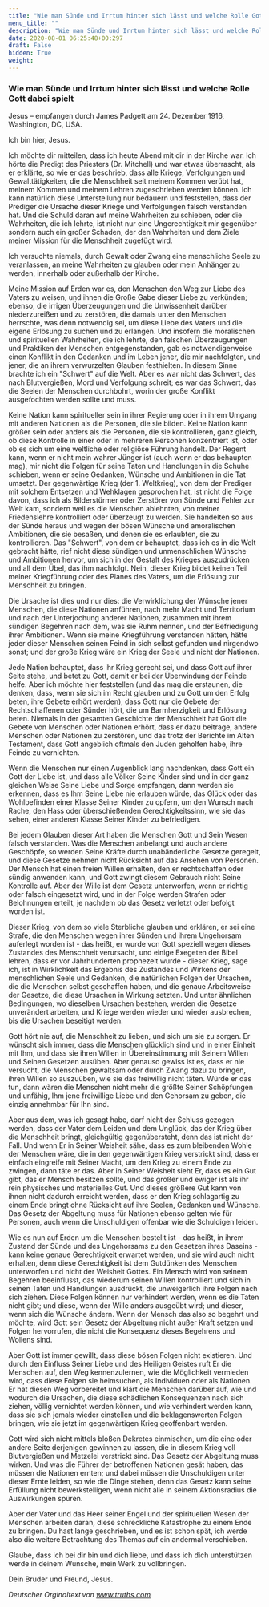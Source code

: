 ```yaml
---
title: "Wie man Sünde und Irrtum hinter sich lässt und welche Rolle Gott dabei spielt"
menu_title: ""
description: "Wie man Sünde und Irrtum hinter sich lässt und welche Rolle Gott dabei spielt"
date: 2020-08-01 06:25:48+00:297
draft: False
hidden: True
weight:
---
```

### Wie man Sünde und Irrtum hinter sich lässt und welche Rolle Gott dabei spielt

Jesus – empfangen durch James Padgett am 24. Dezember 1916, Washington, DC, USA.

Ich bin hier, Jesus.

Ich möchte dir mitteilen, dass ich heute Abend mit dir in der Kirche war. Ich hörte die Predigt des Priesters (Dr. Mitchell) und war etwas überrascht, als er erklärte, so wie er das beschrieb, dass alle Kriege, Verfolgungen und Gewalttätigkeiten, die die Menschheit seit meinem Kommen verübt hat, meinem Kommen und meinem Lehren zugeschrieben werden können. Ich kann natürlich diese Unterstellung nur bedauern und feststellen, dass der Prediger die Ursache dieser Kriege und Verfolgungen falsch verstanden hat. Und die Schuld daran auf meine Wahrheiten zu schieben, oder die Wahrheiten, die ich lehrte, ist nicht nur eine Ungerechtigkeit mir gegenüber sondern auch ein großer Schaden, der den Wahrheiten und dem Ziele meiner Mission für die Menschheit zugefügt wird.

Ich versuchte niemals, durch Gewalt oder Zwang eine menschliche Seele zu veranlassen, an meine Wahrheiten zu glauben oder mein Anhänger zu werden, innerhalb oder außerhalb der Kirche.

Meine Mission auf Erden war es, den Menschen den Weg zur Liebe des Vaters zu weisen, und ihnen die Große Gabe dieser Liebe zu verkünden; ebenso, die irrigen Überzeugungen und die Unwissenheit darüber niederzureißen und zu zerstören, die damals unter den Menschen herrschte, was denn notwendig sei, um diese Liebe des Vaters und die eigene Erlösung zu suchen und zu erlangen. Und insofern die moralischen und spirituellen Wahrheiten, die ich lehrte, den falschen Überzeugungen und Praktiken der Menschen entgegenstanden, gab es notwendigerweise einen Konflikt in den Gedanken und im Leben jener, die mir nachfolgten, und jener, die an ihrem verwurzelten Glauben festhielten. In diesem Sinne brachte ich ein "Schwert" auf die Welt. Aber es war nicht das Schwert, das nach Blutvergießen, Mord und Verfolgung schreit; es war das Schwert, das die Seelen der Menschen durchbohrt, worin der große Konflikt ausgefochten werden sollte und muss.

Keine Nation kann spiritueller sein in ihrer Regierung oder in ihrem Umgang mit anderen Nationen als die Personen, die sie bilden. Keine Nation kann größer sein oder anders als die Personen, die sie kontrollieren, ganz gleich, ob diese Kontrolle in einer oder in mehreren Personen konzentriert ist, oder ob es sich um eine weltliche oder religiöse Führung handelt. Der Regent kann, wenn er nicht mein wahrer Jünger ist (auch wenn er das behaupten mag), mir nicht die Folgen für seine Taten und Handlungen in die Schuhe schieben, wenn er seine Gedanken, Wünsche und Ambitionen in die Tat umsetzt. Der gegenwärtige Krieg (der 1. Weltkrieg), von dem der Prediger mit solchem Entsetzen und Wehklagen gesprochen hat, ist nicht die Folge davon, dass ich als Bilderstürmer oder Zerstörer von Sünde und Fehler zur Welt kam, sondern weil es die Menschen ablehnten, von meiner Friedenslehre kontrolliert oder überzeugt zu werden. Sie handelten so aus der Sünde heraus und wegen der bösen Wünsche und amoralischen Ambitionen, die sie besaßen, und denen sie es erlaubten, sie zu kontrollieren. Das "Schwert", von dem er behauptet, dass ich es in die Welt gebracht hätte, rief nicht diese sündigen und unmenschlichen Wünsche und Ambitionen hervor, um sich in der Gestalt des Krieges auszudrücken und all dem Übel, das ihm nachfolgt. Nein, dieser Krieg bildet keinen Teil meiner Kriegführung oder des Planes des Vaters, um die Erlösung zur Menschheit zu bringen.

Die Ursache ist dies und nur dies: die Verwirklichung der Wünsche jener Menschen, die diese Nationen anführen, nach mehr Macht und Territorium und nach der Unterjochung anderer Nationen, zusammen mit ihrem sündigen Begehren nach dem, was sie Ruhm nennen, und der Befriedigung ihrer Ambitionen. Wenn sie meine Kriegführung verstanden hätten, hätte jeder dieser Menschen seinen Feind in sich selbst gefunden und nirgendwo sonst; und der große Krieg wäre ein Krieg der Seele und nicht der Nationen.

Jede Nation behauptet, dass ihr Krieg gerecht sei, und dass Gott auf ihrer Seite stehe, und betet zu Gott, damit er bei der Überwindung der Feinde helfe. Aber ich möchte hier feststellen (und das mag die erstaunen, die denken, dass, wenn sie sich im Recht glauben und zu Gott um den Erfolg beten, ihre Gebete erhört werden), dass Gott nur die Gebete der Rechtschaffenen oder Sünder hört, die um Barmherzigkeit und Erlösung beten. Niemals in der gesamten Geschichte der Menschheit hat Gott die Gebete von Menschen oder Nationen erhört, dass er dazu beitrage, andere Menschen oder Nationen zu zerstören, und das trotz der Berichte im Alten Testament, dass Gott angeblich oftmals den Juden geholfen habe, ihre Feinde zu vernichten.

Wenn die Menschen nur einen Augenblick lang nachdenken, dass Gott ein Gott der Liebe ist, und dass alle Völker Seine Kinder sind und in der ganz gleichen Weise Seine Liebe und Sorge empfangen, dann werden sie erkennen, dass es Ihm Seine Liebe nie erlauben würde, das Glück oder das Wohlbefinden einer Klasse Seiner Kinder zu opfern, um den Wunsch nach Rache, den Hass oder überschießenden Gerechtigkeitssinn, wie sie das sehen, einer anderen Klasse Seiner Kinder zu befriedigen.

Bei jedem Glauben dieser Art haben die Menschen Gott und Sein Wesen falsch verstanden. Was die Menschen anbelangt und auch andere Geschöpfe, so werden Seine Kräfte durch unabänderliche Gesetze geregelt, und diese Gesetze nehmen nicht Rücksicht auf das Ansehen von Personen. Der Mensch hat einen freien Willen erhalten, den er rechtschaffen oder sündig anwenden kann, und Gott zwingt diesem Gebrauch nicht Seine Kontrolle auf. Aber der Wille ist dem Gesetz unterworfen, wenn er richtig oder falsch eingesetzt wird, und in der Folge werden Strafen oder Belohnungen erteilt, je nachdem ob das Gesetz verletzt oder befolgt worden ist.

Dieser Krieg, von dem so viele Sterbliche glauben und erklären, er sei eine Strafe, die den Menschen wegen ihrer Sünden und ihrem Ungehorsam auferlegt worden ist - das heißt, er wurde von Gott speziell wegen dieses Zustandes des Menschheit verursacht, und einige Exegeten der Bibel lehren, dass er vor Jahrhunderten prophezeit wurde - dieser Krieg, sage ich, ist in Wirklichkeit das Ergebnis des Zustandes und Wirkens der menschlichen Seele und Gedanken, die natürlichen Folgen der Ursachen, die die Menschen selbst geschaffen haben, und die genaue Arbeitsweise der Gesetze, die diese Ursachen in Wirkung setzten. Und unter ähnlichen Bedingungen, wo dieselben Ursachen bestehen, werden die Gesetze unverändert arbeiten, und Kriege werden wieder und wieder ausbrechen, bis die Ursachen beseitigt werden.

Gott hört nie auf, die Menschheit zu lieben, und sich um sie zu sorgen. Er wünscht sich immer, dass die Menschen glücklich sind und in einer Einheit mit Ihm, und dass sie ihren Willen in Übereinstimmung mit Seinem Willen und Seinen Gesetzen ausüben. Aber genauso gewiss ist es, dass er nie versucht, die Menschen gewaltsam oder durch Zwang dazu zu bringen, ihren Willen so auszuüben, wie sie das freiwillig nicht täten. Würde er das tun, dann wären die Menschen nicht mehr die größte Seiner Schöpfungen und unfähig, Ihm jene freiwillige Liebe und den Gehorsam zu geben, die einzig annehmbar für Ihn sind.

Aber aus dem, was ich gesagt habe, darf nicht der Schluss gezogen werden, dass der Vater dem Leiden und dem Unglück, das der Krieg über die Menschheit bringt, gleichgültig gegenübersteht, denn das ist nicht der Fall. Und wenn Er in Seiner Weisheit sähe, dass es zum bleibenden Wohle der Menschen wäre, die in den gegenwärtigen Krieg verstrickt sind, dass er einfach eingreife mit Seiner Macht, um den Krieg zu einem Ende zu zwingen, dann täte er das. Aber in Seiner Weisheit sieht Er, dass es ein Gut gibt, das er Mensch besitzen sollte, und das größer und ewiger ist als ihr rein physisches und materielles Gut. Und dieses größere Gut kann von ihnen nicht dadurch erreicht werden, dass er den Krieg schlagartig zu einem Ende bringt ohne Rücksicht auf ihre Seelen, Gedanken und Wünsche. Das Gesetz der Abgeltung muss für Nationen ebenso gelten wie für Personen, auch wenn die Unschuldigen offenbar wie die Schuldigen leiden.

Wie es nun auf Erden um die Menschen bestellt ist - das heißt, in ihrem Zustand der Sünde und des Ungehorsams zu den Gesetzen ihres Daseins - kann keine genaue Gerechtigkeit erwartet werden, und sie wird auch nicht erhalten, denn diese Gerechtigkeit ist dem Gutdünken des Menschen unterworfen und nicht der Weisheit Gottes. Ein Mensch wird von seinem Begehren beeinflusst, das wiederum seinen Willen kontrolliert und sich in seinen Taten und Handlungen ausdrückt, die unweigerlich ihre Folgen nach sich ziehen. Diese Folgen können nur verhindert werden, wenn es die Taten nicht gibt; und diese, wenn der Wille anders ausgeübt wird; und dieser, wenn sich die Wünsche ändern. Wenn der Mensch das also so begehrt und möchte, wird Gott sein Gesetz der Abgeltung nicht außer Kraft setzen und Folgen hervorrufen, die nicht die Konsequenz dieses Begehrens und Wollens sind.

Aber Gott ist immer gewillt, dass diese bösen Folgen nicht existieren. Und durch den Einfluss Seiner Liebe und des Heiligen Geistes ruft Er die Menschen auf, den Weg kennenzulernen, wie die Möglichkeit vermieden wird, dass diese Folgen sie heimsuchen, als Individuen oder als Nationen. Er hat diesen Weg vorbereitet und klärt die Menschen darüber auf, wie und wodurch die Ursachen, die diese schädlichen Konsequenzen nach sich ziehen, völlig vernichtet werden können, und wie verhindert werden kann, dass sie sich jemals wieder einstellen und die beklagenswerten Folgen bringen, wie sie jetzt im gegenwärtigen Krieg geoffenbart werden.

Gott wird sich nicht mittels bloßen Dekretes einmischen, um die eine oder andere Seite derjenigen gewinnen zu lassen, die in diesem Krieg voll Blutvergießen und Metzelei verstrickt sind. Das Gesetz der Abgeltung muss wirken. Und was die Führer der betroffenen Nationen gesät haben, das müssen die Nationen ernten; und dabei müssen die Unschuldigen unter dieser Ernte leiden, so wie die Dinge stehen, denn das Gesetz kann seine Erfüllung nicht bewerkstelligen, wenn nicht alle in seinem Aktionsradius die Auswirkungen spüren.

Aber der Vater und das Heer seiner Engel und der spirituellen Wesen der Menschen arbeiten daran, diese schreckliche Katastrophe zu einem Ende zu bringen. Du hast lange geschrieben, und es ist schon spät, ich werde also die weitere Betrachtung des Themas auf ein andermal verschieben.

Glaube, dass ich bei dir bin und dich liebe, und dass ich dich unterstützen werde in deinem Wunsche, mein Werk zu vollbringen.

Dein Bruder und Freund, Jesus.

*Deutscher Orginaltext von www.truths.com*
